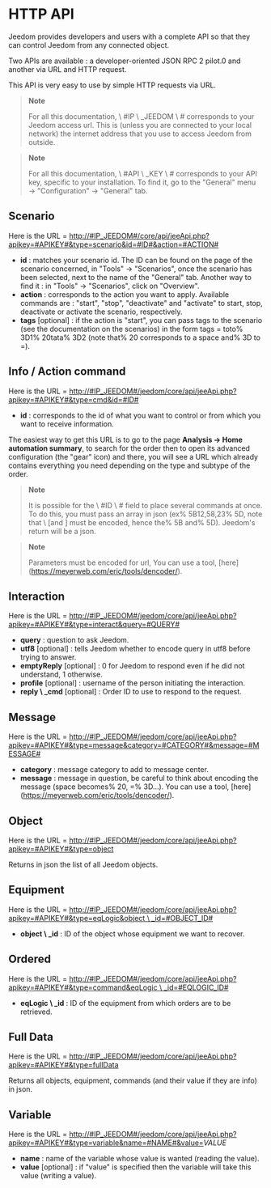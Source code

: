 # HTTP API

Jeedom provides developers and users with a complete API so that they can control Jeedom from any connected object.

Two APIs are available : a developer-oriented JSON RPC 2 pilot.0 and another via URL and HTTP request.

This API is very easy to use by simple HTTP requests via URL.

> **Note**
>
> For all this documentation, \ #IP \ _JEEDOM \ # corresponds to your Jeedom access url. This is (unless you are connected to your local network) the internet address that you use to access Jeedom from outside.

> **Note**
>
> For all this documentation, \ #API \ _KEY \ # corresponds to your API key, specific to your installation. To find it, go to the &quot;General&quot; menu → &quot;Configuration&quot; → &quot;General&quot; tab.

## Scenario

Here is the URL = [http://\#IP\_JEEDOM\#/core/api/jeeApi.php?apikey=\#APIKEY\#&type=scenario&id=\#ID\#&action=\#ACTION\#](http://#IP_JEEDOM#/core/api/jeeApi.php?apikey=#APIKEY#&type=scenario&id=#ID#&action=#ACTION#)

- **id** : matches your scenario id. The ID can be found on the page of the scenario concerned, in &quot;Tools&quot; → &quot;Scenarios&quot;, once the scenario has been selected, next to the name of the &quot;General&quot; tab. Another way to find it : in &quot;Tools&quot; → &quot;Scenarios&quot;, click on &quot;Overview&quot;.
- **action** : corresponds to the action you want to apply. Available commands are : &quot;start&quot;, &quot;stop&quot;, &quot;deactivate&quot; and &quot;activate&quot; to start, stop, deactivate or activate the scenario, respectively.
- **tags** \[optional\] : if the action is &quot;start&quot;, you can pass tags to the scenario (see the documentation on the scenarios) in the form tags = toto% 3D1% 20tata% 3D2 (note that% 20 corresponds to a space and% 3D to =).

##  Info / Action command

Here is the URL = [http://\#IP\_JEEDOM\#/jeedom/core/api/jeeApi.php?apikey=\#APIKEY\#&type=cmd&id=\#ID\#](http://#IP_JEEDOM#/jeedom/core/api/jeeApi.php?apikey=#APIKEY#&type=cmd&id=#ID#)

- **id** : corresponds to the id of what you want to control or from which you want to receive information.

The easiest way to get this URL is to go to the page **Analysis → Home automation summary**, to search for the order then to open its advanced configuration (the &quot;gear&quot; icon) and there, you will see a URL which already contains everything you need depending on the type and subtype of the order.

> **Note**
>
> It is possible for the \ #ID \ # field to place several commands at once. To do this, you must pass an array in json (ex% 5B12,58,23% 5D, note that \ [and \] must be encoded, hence the% 5B and% 5D). Jeedom&#39;s return will be a json.

> **Note**
>
> Parameters must be encoded for url, You can use a tool, [here] (https://meyerweb.com/eric/tools/dencoder/).

## Interaction

Here is the URL = [http://\#IP\_JEEDOM\#/jeedom/core/api/jeeApi.php?apikey=\#APIKEY\#&type=interact&query=\#QUERY\#](http://#IP_JEEDOM#/jeedom/core/api/jeeApi.php?apikey=#APIKEY#&type=interact&query=#QUERY#)

- **query** : question to ask Jeedom.
- **utf8** \[optional\] : tells Jeedom whether to encode query in utf8 before trying to answer.
- **emptyReply** \[optional\] : 0 for Jeedom to respond even if he did not understand, 1 otherwise.
- **profile** \[optional\] : username of the person initiating the interaction.
- **reply \ _cmd** \[optional\] : Order ID to use to respond to the request.

## Message

Here is the URL = [http://\#IP\_JEEDOM\#/jeedom/core/api/jeeApi.php?apikey=\#APIKEY\#&type=message&category=\#CATEGORY\#&message=\#MESSAGE\#](http://#IP_JEEDOM#/jeedom/core/api/jeeApi.php?apikey=#APIKEY#&type=message&category=#CATEGORY#&message=#MESSAGE#)

- **category** : message category to add to message center.
- **message** : message in question, be careful to think about encoding the message (space becomes% 20, =% 3D…). You can use a tool, [here] (https://meyerweb.com/eric/tools/dencoder/).

## Object

Here is the URL = [http://\#IP\_JEEDOM\#/jeedom/core/api/jeeApi.php?apikey=\#APIKEY\#&type=object](http://#IP_JEEDOM#/jeedom/core/api/jeeApi.php?apikey=#APIKEY#&type=object)

Returns in json the list of all Jeedom objects.

## Equipment

Here is the URL = [http://\#IP\_JEEDOM\#/jeedom/core/api/jeeApi.php?apikey=\#APIKEY\#&type=eqLogic&object \ _id=\#OBJECT\_ID\#](http://#IP_JEEDOM#/jeedom/core/api/jeeApi.php?apikey=#APIKEY#&type=eqLogic&object_id=#OBJECT_ID#)

- **object \ _id** : ID of the object whose equipment we want to recover.

## Ordered

Here is the URL = [http://\#IP\_JEEDOM\#/jeedom/core/api/jeeApi.php?apikey=\#APIKEY\#&type=command&eqLogic \ _id=\#EQLOGIC\_ID\#](http://#IP_JEEDOM#/jeedom/core/api/jeeApi.php?apikey=#APIKEY#&type=command&eqLogic_id=#EQLOGIC_ID#)

- **eqLogic \ _id** : ID of the equipment from which orders are to be retrieved.

## Full Data

Here is the URL = [http://\#IP\_JEEDOM\#/jeedom/core/api/jeeApi.php?apikey=\#APIKEY\#&type=fullData](http://#IP_JEEDOM#/jeedom/core/api/jeeApi.php?apikey=#APIKEY#&type=fullData)

Returns all objects, equipment, commands (and their value if they are info) in json.

## Variable

Here is the URL = [http://\#IP\_JEEDOM\#/jeedom/core/api/jeeApi.php?apikey=\#APIKEY\#&type=variable&name=\#NAME\#&value=](http://#IP_JEEDOM#/jeedom/core/api/jeeApi.php?apikey=#APIKEY#&type=variable&name=#NAME#&value=)*VALUE*

- **name** : name of the variable whose value is wanted (reading the value).
- **value** \[optional\] : if &quot;value&quot; is specified then the variable will take this value (writing a value).
